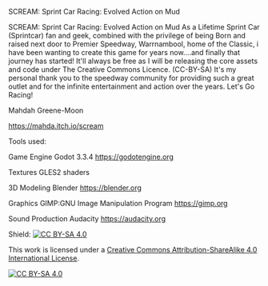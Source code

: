 SCREAM: Sprint Car Racing: Evolved Action on Mud

SCREAM: Sprint Car Racing: Evolved Action on Mud
As a Lifetime Sprint Car (Sprintcar) fan and geek, combined with the privilege of being Born and raised next door to Premier Speedway, Warrnambool, home of the Classic, i have been wanting to create this game for years now....and finally that journey has started!
It'll always be free as I will be releasing the core assets and code under The Creative Commons Licence. (CC-BY-SA) It's my personal thank you to the speedway community for providing such a great outlet and for the infinite entertainment and action over the years. Let's Go Racing!

Mahdah Greene-Moon

https://mahda.itch.io/scream


Tools used:

Game Engine
Godot 3.3.4
https://godotengine.org

Textures
GLES2 shaders

3D Modeling
Blender
https://blender.org

Graphics
GIMP:GNU Image Manipulation Program
https://gimp.org

Sound Production
Audacity
https://audacity.org

Shield: [![CC BY-SA 4.0][cc-by-sa-shield]][cc-by-sa]

This work is licensed under a
[Creative Commons Attribution-ShareAlike 4.0 International License][cc-by-sa].

[![CC BY-SA 4.0][cc-by-sa-image]][cc-by-sa]

[cc-by-sa]: http://creativecommons.org/licenses/by-sa/4.0/
[cc-by-sa-image]: https://licensebuttons.net/l/by-sa/4.0/88x31.png
[cc-by-sa-shield]: https://img.shields.io/badge/License-CC%20BY--SA%204.0-lightgrey.svg

